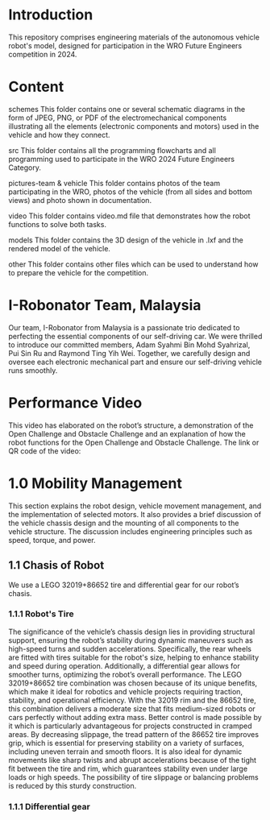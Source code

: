 # Introduction
This repository comprises engineering materials of the autonomous vehicle robot's model, designed for participation in the WRO Future Engineers competition in 2024. 

# Content
schemes This folder contains one or several schematic diagrams in the form of JPEG, PNG, or PDF of the electromechanical components illustrating all the elements (electronic components and motors) used in the vehicle and how they connect.

src This folder contains all the programming flowcharts and all programming used to participate in the WRO 2024 Future Engineers Category.

pictures-team & vehicle This folder contains photos of the team participating in the WRO, photos of the vehicle (from all sides and bottom views) and photo shown in documentation.

video This folder contains video.md file that demonstrates how the robot functions to solve both tasks.

models This folder contains the 3D design of the vehicle in .lxf and the rendered model of the vehicle.

other This folder contains other files which can be used to understand how to prepare the vehicle for the competition.

# I-Robonator Team, Malaysia
Our team, I-Robonator from Malaysia is a passionate trio dedicated to perfecting the essential components of our self-driving car. We were thrilled to introduce our committed members, Adam Syahmi Bin Mohd Syahrizal, Pui Sin Ru and Raymond Ting Yih Wei. Together, we carefully design and oversee each electronic mechanical part and ensure our self-driving vehicle runs smoothly.

# Performance Video
This video has elaborated on the robot’s structure, a demonstration of the Open Challenge and Obstacle Challenge and an explanation of how the robot functions for the Open Challenge and Obstacle Challenge.
The link or QR code of the video:

# 1.0 Mobility Management
This section explains the robot design, vehicle movement management, and the implementation of selected motors. It also provides a brief discussion of the vehicle chassis design and the mounting of all components to the vehicle structure. The discussion includes engineering principles such as speed, torque, and power.

## 1.1 Chasis of Robot
We use a LEGO 32019+86652 tire and differential gear for our robot’s chasis.
 
### 1.1.1 Robot's Tire
The significance of the vehicle’s chassis design lies in providing structural support, ensuring the robot’s stability during dynamic maneuvers such as high-speed turns and sudden accelerations. Specifically, the rear wheels are fitted with tires suitable for the robot's size, helping to enhance stability and speed during operation. Additionally, a differential gear allows for smoother turns, optimizing the robot’s overall performance.
The LEGO 32019+86652 tire combination was chosen because of its unique benefits, which make it ideal for robotics and vehicle projects requiring traction, stability, and operational efficiency. With the 32019 rim and the 86652 tire, this combination delivers a moderate size that fits medium-sized robots or cars perfectly without adding extra mass. Better control is made possible by it which is particularly advantageous for projects constructed in cramped areas.
By decreasing slippage, the tread pattern of the 86652 tire improves grip, which is essential for preserving stability on a variety of surfaces, including uneven terrain and smooth floors. It is also ideal for dynamic movements like sharp twists and abrupt accelerations because of the tight fit between the tire and rim, which guarantees stability even under large loads or high speeds. The possibility of tire slippage or balancing problems is reduced by this sturdy construction.

### 1.1.1 Differential gear

